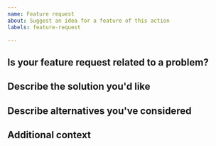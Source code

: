 ```yaml
---
name: Feature request
about: Suggest an idea for a feature of this action
labels: feature-request

---
```


<!--
  This is a template. Feel free to delete any sections that are not relevant.
-->

## Is your feature request related to a problem?

<!-- A clear and concise description of what the problem is. For example: _I'm always frustrated when [...]_ -->

## Describe the solution you'd like

<!-- A clear and concise description of what you want to happen. -->

## Describe alternatives you've considered

<!-- A clear and concise description of any alternative solutions or features you've considered. -->

## Additional context

<!-- Add any other context or screenshots about the feature request here. -->
